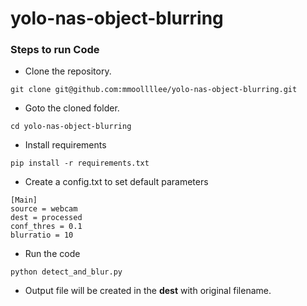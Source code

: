 # yolo-nas-object-blurring

### Steps to run Code
- Clone the repository.
```
git clone git@github.com:mmoollllee/yolo-nas-object-blurring.git
```
- Goto the cloned folder.
```
cd yolo-nas-object-blurring
```
- Install requirements
```
pip install -r requirements.txt
```
- Create a config.txt to set default parameters
```
[Main]
source = webcam
dest = processed
conf_thres = 0.1
blurratio = 10
```
- Run the code
```
python detect_and_blur.py
```
- Output file will be created in the <b>dest</b> with original filename.
